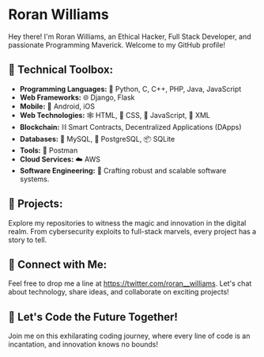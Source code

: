 # Roran Williams

Hey there! I'm Roran Williams, an Ethical Hacker, Full Stack Developer, and passionate Programming Maverick. Welcome to my GitHub profile!

## 🔧 Technical Toolbox:

- **Programming Languages:** 🐍 Python, C, C++, PHP, Java, JavaScript
- **Web Frameworks:** 🌐 Django, Flask
- **Mobile:** 📱 Android, iOS
- **Web Technologies:** 🕸️ HTML, 🎨 CSS, 📜 JavaScript, 📄 XML
- **Blockchain:** ⛓️ Smart Contracts, Decentralized Applications (DApps)
- **Databases:** 🐬 MySQL, 🐘 PostgreSQL, 📦 SQLite
- **Tools:** 🧰 Postman
- **Cloud Services:** ☁️ AWS
- **Software Engineering:** 🚀 Crafting robust and scalable software systems.


## 🚀 Projects:

Explore my repositories to witness the magic and innovation in the digital realm. From cybersecurity exploits to full-stack marvels, every project has a story to tell.

## 📱 Connect with Me:

Feel free to drop me a line at https://twitter.com/roran__williams. Let's chat about technology, share ideas, and collaborate on exciting projects!

## 🌟 Let's Code the Future Together!

Join me on this exhilarating coding journey, where every line of code is an incantation, and innovation knows no bounds!
